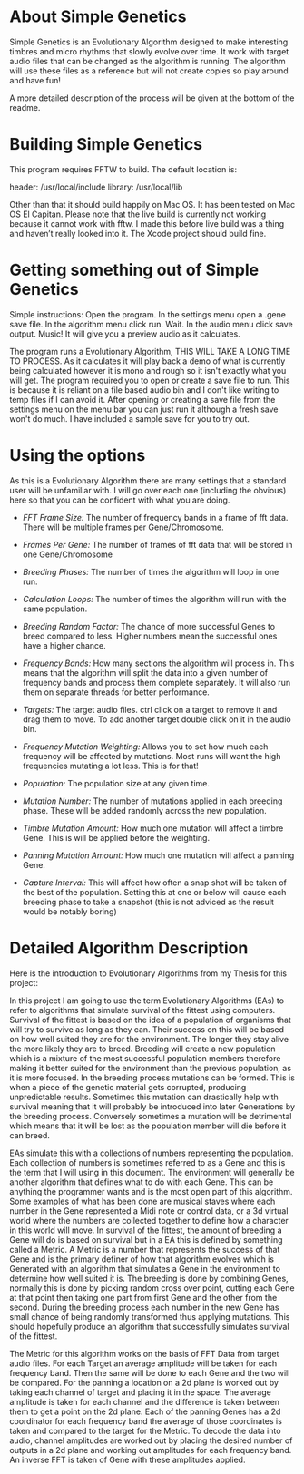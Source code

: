 # About Simple Genetics

Simple Genetics is an Evolutionary Algorithm designed to make interesting
timbres and micro rhythms that slowly evolve over time. It work with target
audio files that can be changed as the algorithm is running. The algorithm will
use these files as a reference but will not create copies so play around and
have fun!

A more detailed description of the process will be given at the bottom of the
readme.


# Building Simple Genetics

This program requires FFTW to build. The default location is:

header:  /usr/local/include
library: /usr/local/lib

Other than that it should build happily on Mac OS. It has been tested on Mac OS
El Capitan. Please note that the live build is currently not working because it
cannot work with fftw. I made this before live build was a thing and haven’t
really looked into it. The Xcode project should build fine.


# Getting something out of Simple Genetics

Simple instructions: Open the program. In the settings menu open a .gene save
file. In the algorithm menu click run. Wait. In the audio menu click save
output. Music! It will give you a preview audio as it calculates.

The program runs a Evolutionary Algorithm, THIS WILL TAKE A LONG TIME TO
PROCESS. As it calculates it will play back a demo of what is currently being
calculated however it is mono and rough so it isn't exactly what you will get.
The program required you to open or create a save file to run. This is because
it is reliant on a file based audio bin and I don't like writing to temp files
if I can avoid it. After opening or creating a save file from the settings menu
on the menu bar you can just run it although a fresh save won't do much. I have
included a sample save for you to try out.


# Using the options

As this is a Evolutionary Algorithm there are many settings that a standard user
will be unfamiliar with. I will go over each one (including the obvious) here
so that you can be confident with what you are doing.

* *FFT Frame Size:*
	The number of frequency bands in a frame of fft data. There will be
	multiple frames per Gene/Chromosome.

* *Frames Per Gene:*
	The number of frames of fft data that will be stored in one Gene/Chromosome

* *Breeding Phases:*
	The number of times the algorithm will loop in one run.

* *Calculation Loops:*
	The number of times the algorithm will run with the same population.

* *Breeding Random Factor:*
	The chance of more successful Genes to breed compared to less. Higher
	numbers mean the successful ones have a higher chance.

* *Frequency Bands:*
	How many sections the algorithm will process in. This means that the
	algorithm will split the data into a given number of frequency bands and
	process them complete separately. It will also run them on separate threads
	for better performance.

* *Targets:*
	The target audio files. ctrl click on a target to remove it and drag them
	to move. To add another target double click on it in the audio bin.

* *Frequency Mutation Weighting:*
	Allows you to set how much each frequency will be affected by mutations.
	Most runs will want the high frequencies mutating a lot less. This is for
	that!

* *Population:*
	The population size at any given time.

* *Mutation Number:*
	The number of mutations applied in each breeding phase. These will be added
	randomly across the new population.

* *Timbre Mutation Amount:*
	How much one mutation will affect a timbre Gene. This is will be applied
	before the weighting.

* *Panning Mutation Amount:*
	How much one mutation will affect a panning Gene.

* *Capture Interval:*
	This will affect how often a snap shot will be taken of the best of the
	population. Setting this at one or below will cause each breeding phase to
	take a snapshot (this is not adviced as the result would be notably boring)


# Detailed Algorithm Description

Here is the introduction to Evolutionary Algorithms from my Thesis for this
project:

In this project I am going to use the term Evolutionary Algorithms (EAs) to
refer to algorithms that simulate survival of the fittest using computers.
Survival of the fittest is based on the idea of a population of organisms that
will try to survive as long as they can. Their success on this will be based on
how well suited they are for the environment. The longer they stay alive the
more likely they are to breed. Breeding will create a new population which is a
mixture of the most successful population members therefore making it better
suited for the environment than the previous population, as it is more focused.
In the breeding process mutations can be formed. This is when a piece of the
genetic material gets corrupted, producing unpredictable results. Sometimes
this mutation can drastically help with survival meaning that it will probably
be introduced into later Generations by the breeding process. Conversely
sometimes a mutation will be detrimental which means that it will be lost as
the population member will die before it can breed.

EAs simulate this with a collections of numbers representing the population.
Each collection of numbers is sometimes referred to as a Gene and this is the
term that I will using in this document. The environment will generally be
another algorithm that defines what to do with each Gene. This can be anything
the programmer wants and is the most open part of this algorithm. Some examples
of what has been done are musical staves where each number in the Gene
represented a Midi note or control data, or a 3d virtual world where the
numbers are collected together to define how a character in this world will
move. In survival of the fittest, the amount of breeding a Gene will do is
based on survival but in a EA this is defined by something called a Metric. A
Metric is a number that represents the success of that Gene and is the primary
definer of how that algorithm evolves which is Generated with an algorithm that
simulates a Gene in the environment to determine how well suited it is. The
breeding is done by combining Genes, normally this is done by picking random
cross over point, cutting each Gene at that point then taking one part from
first Gene and the other from the second. During the breeding process each
number in the new Gene has small chance of being randomly transformed thus
applying mutations. This should hopefully produce an algorithm that
successfully simulates survival of the fittest.

The Metric for this algorithm works on the basis of FFT Data from target audio
files. For each Target an average amplitude will be taken for each frequency
band. Then the same will be done to each Gene and the two will be compared. For
the panning a location on a 2d plane is worked out by taking each channel of
target and placing it in the space. The average amplitude is taken for each
channel and the difference is taken between them to get a point on the 2d
plane. Each of the panning Genes has a 2d coordinator for each frequency band
the average of those coordinates is taken and compared to the target for the
Metric. To decode the data into audio, channel amplitudes are worked out by
placing the desired number of outputs in a 2d plane and working out amplitudes
for each frequency band. An inverse FFT is taken of Gene with these amplitudes
applied.
